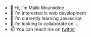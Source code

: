 - 👋 Hi, I’m Malik Mouhiidine
- 👀 I’m interested in web development
- 🌱 I’m currently learning Javascript
- 💞️ I’m looking to collaborate on ...
- 📫 You can reach me on [twitter](https://twitter.com/MMouhiidine)

<!---
malikmouhiidine/malikmouhiidine is a ✨ special ✨ repository because its `README.md` (this file) appears on your GitHub profile.
You can click the Preview link to take a look at your changes.
--->
